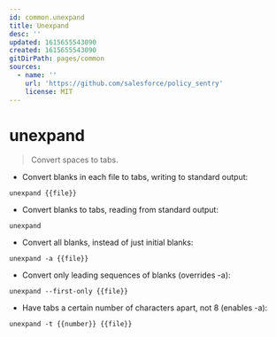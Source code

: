 ```yaml
---
id: common.unexpand
title: Unexpand
desc: ''
updated: 1615655543090
created: 1615655543090
gitDirPath: pages/common
sources:
  - name: ''
    url: 'https://github.com/salesforce/policy_sentry'
    license: MIT
---
```

# unexpand

> Convert spaces to tabs.

- Convert blanks in each file to tabs, writing to standard output:

`unexpand {{file}}`

- Convert blanks to tabs, reading from standard output:

`unexpand`

- Convert all blanks, instead of just initial blanks:

`unexpand -a {{file}}`

- Convert only leading sequences of blanks (overrides -a):

`unexpand --first-only {{file}}`

- Have tabs a certain number of characters apart, not 8 (enables -a):

`unexpand -t {{number}} {{file}}`

